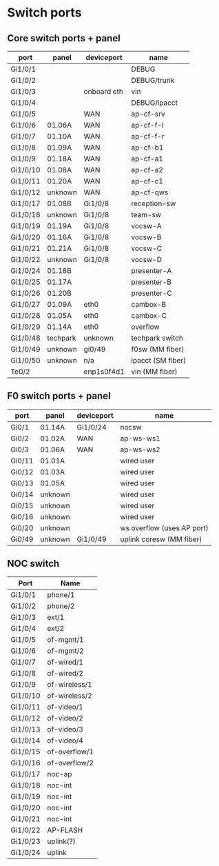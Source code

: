 Switch ports
============

Core switch ports + panel
-------------------------

port    | panel  | deviceport  | name
--------|--------|-------------|-----------------
Gi1/0/1 |        |             | DEBUG
Gi1/0/2 |        |             | DEBUG/trunk
Gi1/0/3 |        | onboard eth | vin
Gi1/0/4 |        |             | DEBUG/ipacct
Gi1/0/5 |        | WAN         | ap-cf-srv
Gi1/0/6 | 01.06A | WAN         | ap-cf-f-l
Gi1/0/7 | 01.10A | WAN         | ap-cf-f-r
Gi1/0/8 | 01.09A | WAN         | ap-cf-b1
Gi1/0/9 | 01.18A | WAN         | ap-cf-a1
Gi1/0/10| 01.08A | WAN         | ap-cf-a2
Gi1/0/11| 01.20A | WAN         | ap-cf-c1
Gi1/0/12| unknown| WAN         | ap-cf-qws
Gi1/0/17| 01.08B | Gi1/0/8     | reception-sw
Gi1/0/18| unknown| Gi1/0/8     | team-sw
Gi1/0/19| 01.19A | Gi1/0/8     | vocsw-A
Gi1/0/20| 01.16A | Gi1/0/8     | vocsw-B
Gi1/0/21| 01.21A | Gi1/0/8     | vocsw-C
Gi1/0/22| unknown| Gi1/0/8     | vocsw-D
Gi1/0/24| 01.18B |             | presenter-A 
Gi1/0/25| 01.17A |             | presenter-B
Gi1/0/26| 01.20B |             | presenter-C
Gi1/0/27| 01.09A | eth0        | cambox-B
Gi1/0/28| 01.05A | eth0        | cambox-C
Gi1/0/29| 01.14A | eth0        | overflow
Gi1/0/48|techpark| unknown     | techpark switch
Gi1/0/49|unknown | gi0/49      | f0sw (MM fiber)
Gi1/0/50|unknown | n/a         | ipacct (SM fiber)
Te0/2   |        | enp1s0f4d1  | vin (MM fiber)

F0 switch ports + panel
-----------------------

port    | panel  | deviceport  | name
--------|--------|-------------|-----------------
Gi0/1   | 01.14A | Gi1/0/24    | nocsw
Gi0/2   | 01.02A | WAN         | ap-ws-ws1  
Gi0/3   | 01.06A | WAN         | ap-ws-ws2
Gi0/11  | 01.01A |             | wired user
Gi0/12  | 01.03A |             | wired user  
Gi0/13  | 01.05A |             | wired user  
Gi0/14  |unknown |             | wired user   
Gi0/15  |unknown |             | wired user  
Gi0/16  |unknown |             | wired user  
Gi0/20  |unknown |             | ws overflow (uses AP port)
Gi0/49  |unknown | Gi1/0/49    | uplink coresw (MM fiber)

NOC switch
----------

Port    |  Name 
--------|---------
Gi1/0/1 | phone/1       
Gi1/0/2 | phone/2       
Gi1/0/3 | ext/1         
Gi1/0/4 | ext/2         
Gi1/0/5 | of-mgmt/1     
Gi1/0/6 | of-mgmt/2     
Gi1/0/7 | of-wired/1    
Gi1/0/8 | of-wired/2    
Gi1/0/9 | of-wireless/1 
Gi1/0/10| of-wireless/2 
Gi1/0/11| of-video/1    
Gi1/0/12| of-video/2    
Gi1/0/13| of-video/3    
Gi1/0/14| of-video/4    
Gi1/0/15| of-overflow/1 
Gi1/0/16| of-overflow/2 
Gi1/0/17| noc-ap        
Gi1/0/18| noc-int       
Gi1/0/19| noc-int       
Gi1/0/20| noc-int       
Gi1/0/21| noc-int       
Gi1/0/22| AP-FLASH      
Gi1/0/23| uplink(?)
Gi1/0/24| uplink        

